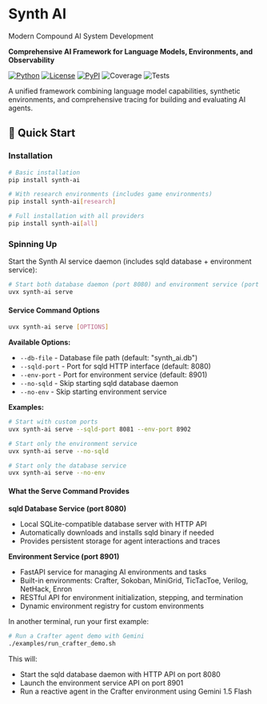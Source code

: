 # Synth AI

Modern Compound AI System Development

**Comprehensive AI Framework for Language Models, Environments, and Observability**

[![Python](https://img.shields.io/badge/python-3.11+-blue)](https://www.python.org/)
[![License](https://img.shields.io/badge/license-MIT-green)](LICENSE)
[![PyPI](https://img.shields.io/badge/PyPI-0.2.1.dev0-orange)](https://pypi.org/project/synth-ai/)
![Coverage](https://img.shields.io/badge/coverage-0.0%25-red)
![Tests](https://img.shields.io/badge/tests-17%2F17%20passing-brightgreen)

A unified framework combining language model capabilities, synthetic environments, and comprehensive tracing for building and evaluating AI agents.

## 🚀 Quick Start

### Installation

```bash
# Basic installation
pip install synth-ai

# With research environments (includes game environments)
pip install synth-ai[research]

# Full installation with all providers
pip install synth-ai[all]
```

### Spinning Up

Start the Synth AI service daemon (includes sqld database + environment service):

```bash
# Start both database daemon (port 8080) and environment service (port 8901)
uvx synth-ai serve
```

#### Service Command Options

```bash
uvx synth-ai serve [OPTIONS]
```

**Available Options:**
- `--db-file` - Database file path (default: "synth_ai.db")
- `--sqld-port` - Port for sqld HTTP interface (default: 8080)  
- `--env-port` - Port for environment service (default: 8901)
- `--no-sqld` - Skip starting sqld database daemon
- `--no-env` - Skip starting environment service

**Examples:**
```bash
# Start with custom ports
uvx synth-ai serve --sqld-port 8081 --env-port 8902

# Start only the environment service
uvx synth-ai serve --no-sqld

# Start only the database service
uvx synth-ai serve --no-env
```

#### What the Serve Command Provides

**sqld Database Service (port 8080)**
- Local SQLite-compatible database server with HTTP API
- Automatically downloads and installs sqld binary if needed
- Provides persistent storage for agent interactions and traces

**Environment Service (port 8901)**
- FastAPI service for managing AI environments and tasks
- Built-in environments: Crafter, Sokoban, MiniGrid, TicTacToe, Verilog, NetHack, Enron
- RESTful API for environment initialization, stepping, and termination
- Dynamic environment registry for custom environments

In another terminal, run your first example:

```bash
# Run a Crafter agent demo with Gemini
./examples/run_crafter_demo.sh
```

This will:
- Start the sqld database daemon with HTTP API on port 8080
- Launch the environment service API on port 8901  
- Run a reactive agent in the Crafter environment using Gemini 1.5 Flash